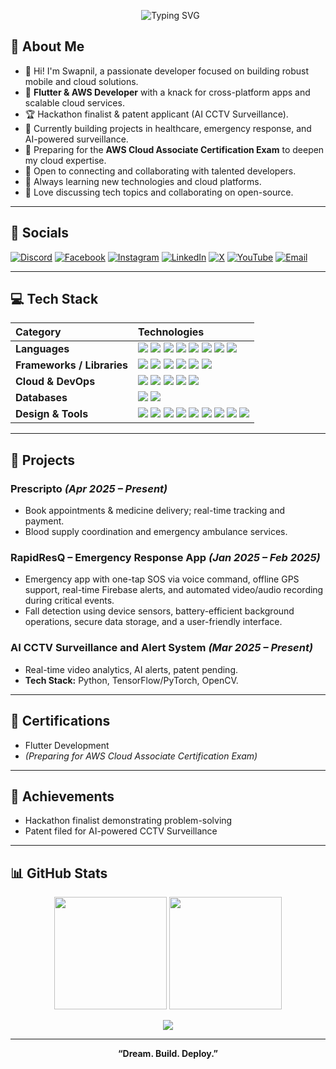 <!-- Banner -->


<p align="center">
  <img src="https://readme-typing-svg.demolab.com?font=Fira+Code&weight=700&pause=1000&color=FC00FF&center=true&vCenter=true&width=435&lines=Hi+%F0%9F%91%8B%2C+I'm+Swapnil+Shaw!;FLUTF%20%7C%20FLUTTER%20%7C%20AWS%20%7C%20Cloud%20%7C%20Full-Stack%20Developer;Welcome+to+my+GitHub+profile!" alt="Typing SVG" />
</p>


## 💫 About Me

- 👋 Hi! I'm Swapnil, a passionate developer focused on building robust mobile and cloud solutions.
- 📱 **Flutter & AWS Developer** with a knack for cross-platform apps and scalable cloud services.
- 🏆 Hackathon finalist & patent applicant (AI CCTV Surveillance).
- 🔭 Currently building projects in healthcare, emergency response, and AI-powered surveillance.
- 🎯 Preparing for the **AWS Cloud Associate Certification Exam** to deepen my cloud expertise.
- 🤝 Open to connecting and collaborating with talented developers.
- 🌱 Always learning new technologies and cloud platforms.
- 💬 Love discussing tech topics and collaborating on open-source.

---

## 🔗 Socials

<p align="left">
  <a href="#"><img src="https://img.shields.io/badge/Discord-%237289DA.svg?style=for-the-badge&logo=discord&logoColor=white" alt="Discord"></a>
  <a href="https://www.facebook.com/swapnil.shaw.73/"><img src="https://img.shields.io/badge/Facebook-1877F2?style=for-the-badge&logo=facebook&logoColor=white" alt="Facebook"></a>
  <a href="https://www.instagram.com/__.swapnil._._/"><img src="https://img.shields.io/badge/Instagram-E4405F?style=for-the-badge&logo=instagram&logoColor=white" alt="Instagram"></a>
  <a href="https://www.linkedin.com/in/swapnil-shaw/"><img src="https://img.shields.io/badge/LinkedIn-0A66C2?style=for-the-badge&logo=linkedin&logoColor=white" alt="LinkedIn"></a>
  <a href="#"><img src="https://img.shields.io/badge/X-000000?style=for-the-badge&logo=x&logoColor=white" alt="X"></a>
  <a href="#"><img src="https://img.shields.io/badge/YouTube-FF0000?style=for-the-badge&logo=youtube&logoColor=white" alt="YouTube"></a>
  <a href="mailto:swapnilshaw2005@gmail.com"><img src="https://img.shields.io/badge/Email-D14836?style=for-the-badge&logo=gmail&logoColor=white" alt="Email"></a>
</p>

---

## 💻 Tech Stack

| Category              | Technologies                                                                                                                                                                                                                                                                                                                                                                         |
| :-------------------- | :----------------------------------------------------------------------------------------------------------------------------------------------------------------------------------------------------------------------------------------------------------------------------------------------------------------------------------------------------------------------------------- |
| **Languages**         | <img src="https://img.shields.io/badge/C-00599C?style=for-the-badge&logo=c&logoColor=white" /> <img src="https://img.shields.io/badge/C++-00599C?style=for-the-badge&logo=c%2B%2B&logoColor=white" /> <img src="https://img.shields.io/badge/Java-007396?style=for-the-badge&logo=java&logoColor=white" /> <img src="https://img.shields.io/badge/Python-3776AB?style=for-the-badge&logo=python&logoColor=white" /> <img src="https://img.shields.io/badge/Dart-0175C2?style=for-the-badge&logo=dart&logoColor=white" /> <img src="https://img.shields.io/badge/JavaScript-F7DF1E?style=for-the-badge&logo=javascript&logoColor=black" /> <img src="https://img.shields.io/badge/R-276DC3?style=for-the-badge&logo=r&logoColor=white" /> <img src="https://img.shields.io/badge/HTML5-E34F26?style=for-the-badge&logo=html5&logoColor=white" /> |
| **Frameworks / Libraries** | <img src="https://img.shields.io/badge/Flutter-02569B?style=for-the-badge&logo=flutter&logoColor=white" /> <img src="https://img.shields.io/badge/Django-092E20?style=for-the-badge&logo=django&logoColor=white" /> <img src="https://img.shields.io/badge/OpenCV-5C3EE8?style=for-the-badge&logo=opencv&logoColor=white" /> <img src="https://img.shields.io/badge/Numpy-013243?style=for-the-badge&logo=numpy&logoColor=white" /> <img src="https://img.shields.io/badge/Pandas-150458?style=for-the-badge&logo=pandas&logoColor=white" /> <img src="https://img.shields.io/badge/TensorFlow-FF6F00?style=for-the-badge&logo=tensorflow&logoColor=white" /> |
| **Cloud & DevOps**    | <img src="https://img.shields.io/badge/AWS-232F3E?style=for-the-badge&logo=amazon-aws&logoColor=white" /> <img src="https://img.shields.io/badge/GCP-4285F4?style=for-the-badge&logo=google-cloud&logoColor=white" /> <img src="https://img.shields.io/badge/Firebase-FFCA28?style=for-the-badge&logo=firebase&logoColor=black" /> <img src="https://img.shields.io/badge/Netlify-00C7B7?style=for-the-badge&logo=netlify&logoColor=white" /> <img src="https://img.shields.io/badge/Anaconda-42B029?style=for-the-badge&logo=anaconda&logoColor=white" /> |
| **Databases**         | <img src="https://img.shields.io/badge/MongoDB-47A248?style=for-the-badge&logo=mongodb&logoColor=white" /> <img src="https://img.shields.io/badge/MySQL-4479A1?style=for-the-badge&logo=mysql&logoColor=white" /> |
| **Design & Tools**    | <img src="https://img.shields.io/badge/Git-F05032?style=for-the-badge&logo=git&logoColor=white" /> <img src="https://img.shields.io/badge/GitHub-181717?style=for-the-badge&logo=github&logoColor=white" /> <img src="https://img.shields.io/badge/Gradle-02303A?style=for-the-badge&logo=gradle&logoColor=white" /> <img src="https://img.shields.io/badge/Adobe-FF0000?style=for-the-badge&logo=adobe&logoColor=white" /> <img src="https://img.shields.io/badge/Adobe_After_Effects-9999FF?style=for-the-badge&logo=adobe-after-effects&logoColor=white" /> <img src="https://img.shields.io/badge/Adobe_Photoshop-31A8FF?style=for-the-badge&logo=adobe-photoshop&logoColor=white" /> <img src="https://img.shields.io/badge/Canva-00C4CC?style=for-the-badge&logo=canva&logoColor=white" /> <img src="https://img.shields.io/badge/Figma-F24E1E?style=for-the-badge&logo=figma&logoColor=white" /> <img src="https://img.shields.io/badge/Meta-000000?style=for-the-badge&logo=meta&logoColor=white" /> |

---
## 🚀 Projects

### Prescripto _(Apr 2025 – Present)_
- Book appointments & medicine delivery; real-time tracking and payment.
- Blood supply coordination and emergency ambulance services.

### RapidResQ – Emergency Response App _(Jan 2025 – Feb 2025)_
- Emergency app with one-tap SOS via voice command, offline GPS support, real-time Firebase alerts, and automated video/audio recording during critical events.
- Fall detection using device sensors, battery-efficient background operations, secure data storage, and a user-friendly interface.

### AI CCTV Surveillance and Alert System _(Mar 2025 – Present)_
- Real-time video analytics, AI alerts, patent pending.
- **Tech Stack:** Python, TensorFlow/PyTorch, OpenCV.

---

## 📜 Certifications

- Flutter Development
- *(Preparing for AWS Cloud Associate Certification Exam)*

---

## 🏅 Achievements

- Hackathon finalist demonstrating problem-solving
- Patent filed for AI-powered CCTV Surveillance

---

## 📊 GitHub Stats

<p align="center">
  <img src="https://github-readme-stats.vercel.app/api?username=SWAPNILSHAW&show_icons=true&theme=radical" height="180"/>
  <img src="https://github-readme-stats.vercel.app/api/top-langs/?username=SWAPNILSHAW&layout=compact&theme=radical" height="180"/>
</p>

<p align="center">
  <img src="https://github-profile-trophy.vercel.app/?username=SWAPNILSHAW&theme=radical&column=6&margin-w=5&margin-h=5"/>
</p>

---

<p align="center">
  <b>“Dream. Build. Deploy.”</b>
</p>
